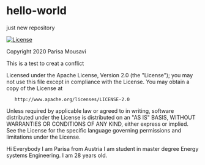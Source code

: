 # hello-world
just new repository

[![License](https://img.shields.io/badge/License-Apache%202.0-blue.svg)](https://opensource.org/licenses/Apache-2.0)

   Copyright 2020 Parisa Mousavi
   
   This is a test to creat a conflict

   Licensed under the Apache License, Version 2.0 (the "License");
   you may not use this file except in compliance with the License.
   You may obtain a copy of the License at

       http://www.apache.org/licenses/LICENSE-2.0

   Unless required by applicable law or agreed to in writing, software
   distributed under the License is distributed on an "AS IS" BASIS,
   WITHOUT WARRANTIES OR CONDITIONS OF ANY KIND, either express or implied.
   See the License for the specific language governing permissions and
   limitations under the License.
   
Hi Everybody
I am Parisa from Austria
I am student in master degree Energy systems Engineering. I am 28 years old.
